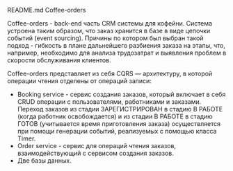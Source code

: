 README.md
Сoffee-orders

Сoffee-orders - back-end часть CRM системы для кофейни. Система устроена таким образом, что заказ хранится в базе в виде цепочки событий (event sourcing). 
Причины по котором был выбран такой подход - гибкость в плане дальнейшего разбиения заказа на этапы, что, например, необходимо для анализа трудозатрат и выявления проблем в скорости обслуживания клиентов.

Сoffee-orders представляет из себя  CQRS — архитектуру, в которой операции чтения отделены от операций записи:
- Booking service - сервис создания заказов, который включает в себя CRUD операции с пользователями, работниками и заказами.
Переход заказов из стадии ЗАРЕГИСТРИРОВАН в стадию В РАБОТЕ (когда работник освобождается) и из стадии В РАБОТЕ в стадию ГОТОВ (учитывается время приготовления заказа) осуществляется при помощи генерации событий,
реализуемых с помощью класса Timer.   
- Order service - сервис для операций чтения заказов, взаимодействующий с сервисом создания заказов.
- Две базы данных.
